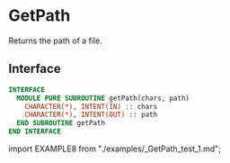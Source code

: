# GetPath

<!-- markdownlint-disable MD041 MD013 MD033 MD012 -->

Returns the path of a file.

## Interface

<Tabs>
<TabItem value="interface" label="܀ Interface" default>

```fortran
INTERFACE
  MODULE PURE SUBROUTINE getPath(chars, path)
    CHARACTER(*), INTENT(IN) :: chars
    CHARACTER(*), INTENT(OUT) :: path
  END SUBROUTINE getPath
END INTERFACE
```

</TabItem>

<TabItem value="example" label="️܀ See example">

import EXAMPLE8 from "./examples/_GetPath_test_1.md";

<EXAMPLE8 />

</TabItem>

<TabItem value="close" label="↢ ">

</TabItem>
</Tabs>
